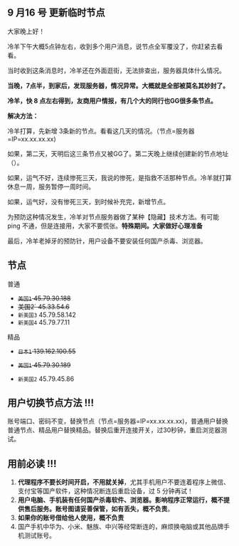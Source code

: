 ## 9 月16 号 更新临时节点 

大家晚上好！

冷羊下午大概5点钟左右，收到多个用户消息，说节点全军覆没了，你赶紧去看看。

当时收到这条消息时，冷羊还在外面逛街，无法排查出，服务器具体什么情况。

**当晚，7点半，到家后，发现服务器，情况异常。大概就是全部被莫名其妙封了。**

**冷羊，快 8 点左右得到，友商用户情报，有几个大的同行也GG很多条节点。**



**解决方法：**

冷羊打算，先新增 3条新的节点。看看这几天的情况。（节点=服务器=IP=xx.xx.xx.xx)

如果，第二天，天明后这三条节点又被GG了。第二天晚上继续创建新的节点地址（）。

如果，运气不好，连续惨死三天，我说的惨死，是指救不活那种节点。冷羊就打算休息一周，服务暂停一周时间。

如果，运气好，没有惨死三天，到时候补充完，新增节点。



为预防这种情况发生，冷羊对节点服务器做了某种【隐藏】技术方法。有可能 ping 不通，但是连接用，大家不要慌张。**特殊期间。大家做好心理准备**



最后，冷羊老掉牙的预防针，用户设备不要安装任何国产杀毒、浏览器。



##  节点

普通

- ~~`美国1`  45.79.30.188~~
- ~~美国2`  45.33.54.6~~
- `新美国3`  45.79.58.142
-  `新美国4`  45.79.77.11

精品


- ~~`日本1` 139.162.100.55~~

- ~~`美国1`  45.79.30.189~~

- `新美国2` 45.79.45.86 

  

## 用户切换节点方法 !!! 

账号端口、密码不变，替换节点（节点=服务器=IP=xx.xx.xx.xx)，普通用户替换普通节点、精品用户替换精品。替换后重开连接开关，过30秒钟，重启浏览器测试。


## 用前必读 !!!

1. **代理程序不要长时间开启，不用就关掉**，尤其手机用户不要连着程序上微信、支付宝等国产软件，这种情况断连后重启设备，过 5 分钟再试！
2. **用户电脑、手机装有任何国产杀毒软件、浏览器。影响程序正常运行，概不提供售后服务。账号图请妥善保管，如有丢失，概不负责**。
3. **如果你的账号借给他人使用，概不负责**
4. 国产手机中华为、小米、魅族、中兴等经常断连的，麻烦换电脑或其他品牌手机测试账号。

